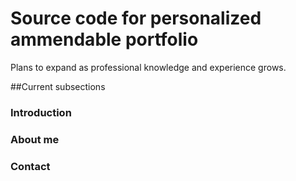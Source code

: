# Source code for personalized ammendable portfolio
Plans to expand as professional knowledge and experience grows.

##Current subsections
### Introduction
### About me
### Contact



